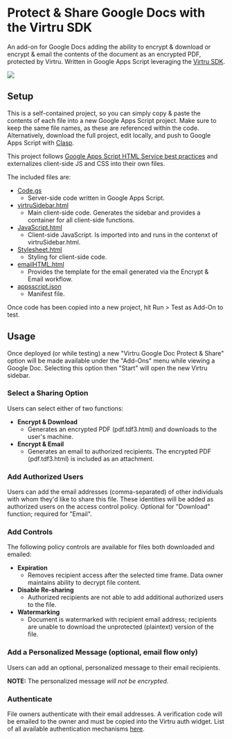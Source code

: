 # Protect & Share Google Docs with the Virtru SDK
An add-on for Google Docs adding the ability to encrypt & download or encrypt & email the contents of the document as an encrypted PDF, protected by Virtru.  Written in Google Apps Script leveraging the [Virtru SDK](https://developer.virtru.com).  

![](https://miro.medium.com/max/1280/1*Bw1zo_S0C-M9ambD7s1pRg.gif)

## Setup
This is a self-contained project, so you can simply copy & paste the contents of each file into a new Google Apps Script project.  Make sure to keep the same file names, as these are referenced within the code.  Alternatively, download the full project, edit locally, and push to Google Apps Script with [Clasp](https://developers.google.com/apps-script/guides/clasp).

This project follows [Google Apps Script HTML Service best practices](https://developers.google.com/apps-script/guides/html/best-practices) and externalizes client-side JS and CSS into their own files.  

The included files are:
- [Code.gs](./Code.gs)
  - Server-side code written in Google Apps Script.
- [virtruSidebar.html](./virtruSidebar.html)
  - Main client-side code.  Generates the sidebar and provides a container for all client-side functions.
- [JavaScript.html](./JavaScript.html)
  - Client-side JavaScript.  Is imported into and runs in the contenxt of virtruSidebar.html.
- [Stylesheet.html](./Stylesheet.html)
  - Styling for client-side code.
- [emailHTML.html](./emailHTML.html)
  - Provides the template for the email generated via the Encrypt & Email workflow.
- [appsscript.json](./appsscript.json)
  - Manifest file.
  
Once code has been copied into a new project, hit Run > Test as Add-On to test.
  
## Usage
Once deployed (or while testing) a new "Virtru Google Doc Protect & Share" option will be made available under the "Add-Ons" menu while viewing a Google Doc.  Selecting this option then "Start" will open the new Virtru sidebar.

### Select a Sharing Option
Users can select either of two functions:
- **Encrypt & Download**  
  - Generates an encrypted PDF (pdf.tdf3.html) and downloads to the user's machine.
- **Encrypt & Email**  
  - Generates an email to authorized recipients.  The encrypted PDF (pdf.tdf3.html) is included as an attachment. 

### Add Authorized Users
Users can add the email addresses (comma-separated) of other individuals with whom they'd like to share this file.  These identities will be added as authorized users on the access control policy.  Optional for "Download" function; required for "Email".

### Add Controls
The following policy controls are available for files both downloaded and emailed:
- **Expiration**  
  - Removes recipient access after the selected time frame.  Data owner maintains ability to decrypt file content.  
- **Disable Re-sharing**  
  - Authorized recipients are not able to add additional authorized users to the file.
- **Watermarking**  
  - Document is watermarked with recipient email address; recipients are unable to download the unprotected (plaintext) version of the file. 

### Add a Personalized Message (optional, email flow only)
Users can add an optional, personalized message to their email recipients.  

**NOTE:** The personalized message _will not be encrypted_.  

### Authenticate
File owners authenticate with their email addresses. A verification code will be emailed to the owner and must be copied into the Virtru auth widget.  List of all available authentication mechanisms [here](https://developer.virtru.com/docs/how-to-add-authentication).

